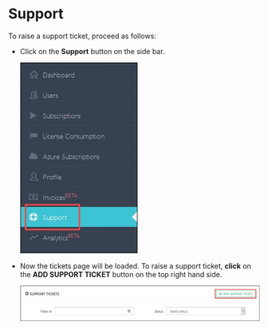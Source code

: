 # Support  

To raise a support ticket, proceed as follows:  

* Click on the **Support** button on the side bar.  

  <img src="/Images/C3-image-29.jpg">  
  
* Now the tickets page will be loaded. To raise a support ticket, **click** on the **ADD SUPPORT TICKET** button on the top right hand side.  

  <img src="/Images/C3-image-30.jpg">  
